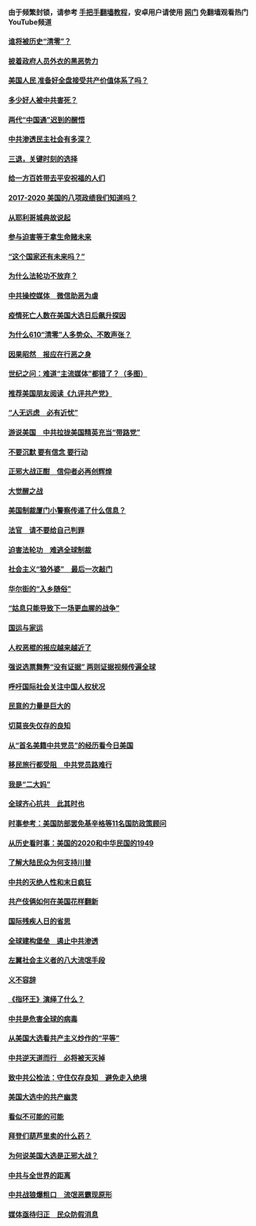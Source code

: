 #### 由于频繁封锁，请参考 [手把手翻墙教程](https://github.com/gfw-breaker/guides/wiki/)，安卓用户请使用 [网门](https://github.com/gfw-breaker/nogfw/blob/master/dl.md?t=01120901) 免翻墙观看热门YouTube频道 

#### [谁将被历史“清零”？](../pages/73/417485.md?t=01120901) 

#### [披着政府人员外衣的黑恶势力](../pages/73/417442.md?t=01120901) 

#### [美国人民 准备好全盘接受共产价值体系了吗？](../pages/73/417491.md?t=01120901) 

#### [多少好人被中共害死？](../pages/73/417144.md?t=01120901) 

#### [两代“中国通”迟到的醒悟](../pages/73/417064.md?t=01120901) 

#### [中共渗透民主社会有多深？](../pages/73/417063.md?t=01120901) 

#### [三退，关键时刻的选择](../pages/73/416969.md?t=01120901) 

#### [给一方百姓带去平安祝福的人们](../pages/73/416941.md?t=01120901) 

#### [2017-2020  美国的八项政绩我们知道吗？](../pages/73/416968.md?t=01120901) 

#### [从耶利哥城典故说起](../pages/73/416892.md?t=01120901) 

#### [参与迫害等于拿生命赌未来](../pages/73/416856.md?t=01120901) 

#### [“这个国家还有未来吗？”](../pages/73/416852.md?t=01120901) 

#### [为什么法轮功不放弃？](../pages/73/416864.md?t=01120901) 

#### [中共操控媒体　微信助恶为虐](../pages/73/416724.md?t=01120901) 

#### [疫情死亡人数在美国大选日后飙升探因](../pages/73/416606.md?t=01120901) 

#### [为什么610“清零”人多势众、不敢声张？](../pages/73/416632.md?t=01120901) 

#### [因果昭然　报应在行恶之身](../pages/73/416582.md?t=01120901) 

#### [世纪之问：难道“主流媒体”都错了？（多图）](../pages/73/416571.md?t=01120901) 

#### [推荐美国朋友阅读《九评共产党》](../pages/73/416510.md?t=01120901) 

#### [“人无远虑　必有近忧”](../pages/73/416513.md?t=01120901) 

#### [游说美国　中共拉拢美国精英充当“带路党”](../pages/73/416529.md?t=01120901) 

#### [不要沉默 要有信念 要行动](../pages/73/416457.md?t=01120901) 

#### [正邪大战正酣　信仰者必再创辉煌](../pages/73/416433.md?t=01120901) 

#### [大觉醒之战](../pages/73/416456.md?t=01120901) 

#### [美国制裁厦门小警察传递了什么信息？](../pages/73/416432.md?t=01120901) 

#### [法官　请不要给自己判罪](../pages/73/416379.md?t=01120901) 

#### [迫害法轮功　难逃全球制裁](../pages/73/416380.md?t=01120901) 

#### [社会主义“狼外婆”　最后一次敲门](../pages/73/416394.md?t=01120901) 

#### [华尔街的“入乡随俗”](../pages/73/416395.md?t=01120901) 

#### [“姑息只能导致下一场更血腥的战争”](../pages/73/416223.md?t=01120901) 

#### [国运与家运](../pages/73/416224.md?t=01120901) 

#### [人权恶棍的报应越来越近了](../pages/73/416276.md?t=01120901) 

#### [强说选票舞弊“没有证据” 两则证据视频传遍全球](../pages/73/416227.md?t=01120901) 

#### [呼吁国际社会关注中国人权状况](../pages/73/416135.md?t=01120901) 

#### [民意的力量是巨大的](../pages/73/416222.md?t=01120901) 

#### [切莫丧失仅存的良知](../pages/73/416134.md?t=01120901) 

#### [从“首名美籍中共党员”的经历看今日美国](../pages/73/416114.md?t=01120901) 

#### [移民旅行都受阻　中共党员路难行](../pages/73/416033.md?t=01120901) 

#### [我是“二大妈”](../pages/73/415529.md?t=01120901) 

#### [全球齐心抗共　此其时也](../pages/73/415989.md?t=01120901) 

#### [时事参考：美国防部罢免基辛格等11名国防政策顾问](../pages/73/415970.md?t=01120901) 

#### [从历史看时事：美国的2020和中华民国的1949](../pages/73/415949.md?t=01120901) 

#### [了解大陆民众为何支持川普](../pages/73/415950.md?t=01120901) 

#### [中共的灭绝人性和末日疯狂](../pages/73/415944.md?t=01120901) 

#### [共产伎俩如何在美国花样翻新](../pages/73/415908.md?t=01120901) 

#### [国际残疾人日的省思](../pages/73/415849.md?t=01120901) 

#### [全球建构堡垒　遏止中共渗透](../pages/73/415850.md?t=01120901) 

#### [左翼社会主义者的八大流氓手段](../pages/73/415802.md?t=01120901) 

#### [义不容辞](../pages/73/415807.md?t=01120901) 

#### [《指环王》演绎了什么？](../pages/73/415739.md?t=01120901) 

#### [中共是危害全球的病毒](../pages/73/415569.md?t=01120901) 

#### [从美国大选看共产主义炒作的“平等”](../pages/73/415654.md?t=01120901) 

#### [中共逆天道而行　必将被天灭掉](../pages/73/415626.md?t=01120901) 

#### [致中共公检法：守住仅存良知　避免走入绝境](../pages/73/415627.md?t=01120901) 

#### [美国大选中的共产幽灵](../pages/73/415618.md?t=01120901) 

#### [看似不可能的可能](../pages/73/415619.md?t=01120901) 

#### [拜登们葫芦里卖的什么药？](../pages/73/415531.md?t=01120901) 

#### [为何说美国大选是正邪大战？](../pages/73/415530.md?t=01120901) 

#### [中共与全世界的距离](../pages/73/415435.md?t=01120901) 

#### [中共战狼爆粗口　流氓恶霸现原形](../pages/73/415426.md?t=01120901) 

#### [媒体亟待归正　民众防假消息](../pages/73/415402.md?t=01120901) 

